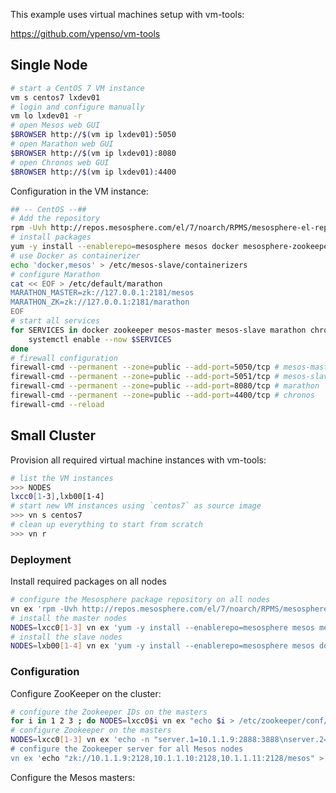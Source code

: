 
This example uses virtual machines setup with vm-tools:

<https://github.com/vpenso/vm-tools>

## Single Node

```bash
# start a CentOS 7 VM instance
vm s centos7 lxdev01
# login and configure manually 
vm lo lxdev01 -r
# open Mesos web GUI 
$BROWSER http://$(vm ip lxdev01):5050
# open Marathon web GUI
$BROWSER http://$(vm ip lxdev01):8080
# open Chronos web GUI
$BROWSER http://$(vm ip lxdev01):4400
```

Configuration in the VM instance:

```bash
## -- CentOS --##
# Add the repository
rpm -Uvh http://repos.mesosphere.com/el/7/noarch/RPMS/mesosphere-el-repo-7-3.noarch.rpm
# install packages
yum -y install --enablerepo=mesosphere mesos docker mesosphere-zookeeper marathon chronos
# use Docker as containerizer
echo 'docker,mesos' > /etc/mesos-slave/containerizers
# configure Marathon
cat << EOF > /etc/default/marathon
MARATHON_MASTER=zk://127.0.0.1:2181/mesos
MARATHON_ZK=zk://127.0.0.1:2181/marathon
EOF
# start all services
for SERVICES in docker zookeeper mesos-master mesos-slave marathon chronos; do
    systemctl enable --now $SERVICES
done
# firewall configuration
firewall-cmd --permanent --zone=public --add-port=5050/tcp # mesos-master
firewall-cmd --permanent --zone=public --add-port=5051/tcp # mesos-slave
firewall-cmd --permanent --zone=public --add-port=8080/tcp # marathon
firewall-cmd --permanent --zone=public --add-port=4400/tcp # chronos
firewall-cmd --reload
```

## Small Cluster

Provision all required virtual machine instances with vm-tools:

```bash
# list the VM instances
>>> NODES
lxcc0[1-3],lxb00[1-4]
# start new VM instances using `centos7` as source image
>>> vn s centos7
# clean up everything to start from scratch
>>> vn r
```

### Deployment

Install required packages on all nodes

```bash
# configure the Mesosphere package repository on all nodes
vn ex 'rpm -Uvh http://repos.mesosphere.com/el/7/noarch/RPMS/mesosphere-el-repo-7-3.noarch.rpm'
# install the master nodes
NODES=lxcc0[1-3] vn ex 'yum -y install --enablerepo=mesosphere mesos mesosphere-zookeeper marathon'
# install the slave nodes
NODES=lxb00[1-4] vn ex 'yum -y install --enablerepo=mesosphere mesos docker'
```

### Configuration

Configure ZooKeeper on the cluster:

```bash
# configure the Zookeeper IDs on the masters
for i in 1 2 3 ; do NODES=lxcc0$i vn ex "echo $i > /etc/zookeeper/conf/myid"; done
# configure Zookeeper on the masters
NODES=lxcc0[1-3] vn ex 'echo -n "server.1=10.1.1.9:2888:3888\nserver.2=10.1.1.10:2888:3888\nserver.3=10.1.1.11:2888:3888\n" > /etc/zookeeper/conf/zoo.cfg
# configure the Zookeeper server for all Mesos nodes
vn ex 'echo "zk://10.1.1.9:2128,10.1.1.10:2128,10.1.1.11:2128/mesos" > /etc/mesos/zsk'
```

Configure the Mesos masters:

```bash
```

